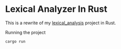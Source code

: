 # Lexical Analyzer In Rust

This is a rewrite of my [lexical_analysis](https://github.com/edfloreshz/lexical_analysis) project in Rust.

Running the project

`cargo run`
